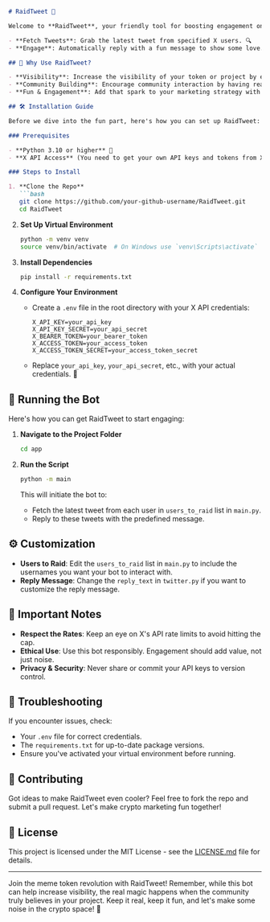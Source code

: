 ```markdown
# RaidTweet 🚀

Welcome to **RaidTweet**, your friendly tool for boosting engagement on X (formerly Twitter) for your crypto meme tokens! This bot is designed to help you give a shoutout to your favorite influencers or crypto personalities by replying to their latest tweets. Here's what you can do with it:

- **Fetch Tweets**: Grab the latest tweet from specified X users. 🔍
- **Engage**: Automatically reply with a fun message to show some love. 💬

## 🎉 Why Use RaidTweet?

- **Visibility**: Increase the visibility of your token or project by engaging with influencers or popular crypto figures.
- **Community Building**: Encourage community interaction by having real members participate in these engagements.
- **Fun & Engagement**: Add that spark to your marketing strategy with witty and engaging replies.

## 🛠️ Installation Guide

Before we dive into the fun part, here's how you can set up RaidTweet:

### Prerequisites

- **Python 3.10 or higher** 🐍
- **X API Access** (You need to get your own API keys and tokens from X Developer Portal)

### Steps to Install

1. **Clone the Repo**
   ```bash
   git clone https://github.com/your-github-username/RaidTweet.git
   cd RaidTweet
   ```

2. **Set Up Virtual Environment**
   ```bash
   python -m venv venv
   source venv/bin/activate  # On Windows use `venv\Scripts\activate`
   ```

3. **Install Dependencies**
   ```bash
   pip install -r requirements.txt
   ```

4. **Configure Your Environment**
   - Create a `.env` file in the root directory with your X API credentials:
     ```
     X_API_KEY=your_api_key
     X_API_KEY_SECRET=your_api_secret
     X_BEARER_TOKEN=your_bearer_token
     X_ACCESS_TOKEN=your_access_token
     X_ACCESS_TOKEN_SECRET=your_access_token_secret
     ```
   - Replace `your_api_key`, `your_api_secret`, etc., with your actual credentials. 🔑

## 🚀 Running the Bot

Here's how you can get RaidTweet to start engaging:

1. **Navigate to the Project Folder**
   ```bash
   cd app
   ```

2. **Run the Script**
   ```bash
   python -m main
   ```

   This will initiate the bot to:
   - Fetch the latest tweet from each user in `users_to_raid` list in `main.py`.
   - Reply to these tweets with the predefined message.

## ⚙️ Customization

- **Users to Raid**: Edit the `users_to_raid` list in `main.py` to include the usernames you want your bot to interact with.
- **Reply Message**: Change the `reply_text` in `twitter.py` if you want to customize the reply message.

## 🚨 Important Notes

- **Respect the Rates**: Keep an eye on X's API rate limits to avoid hitting the cap.
- **Ethical Use**: Use this bot responsibly. Engagement should add value, not just noise. 
- **Privacy & Security**: Never share or commit your API keys to version control.

## 🤔 Troubleshooting

If you encounter issues, check:

- Your `.env` file for correct credentials.
- The `requirements.txt` for up-to-date package versions.
- Ensure you've activated your virtual environment before running.

## 📝 Contributing

Got ideas to make RaidTweet even cooler? Feel free to fork the repo and submit a pull request. Let's make crypto marketing fun together!

## 📜 License

This project is licensed under the MIT License - see the [LICENSE.md](LICENSE.md) file for details.

---

Join the meme token revolution with RaidTweet! Remember, while this bot can help increase visibility, the real magic happens when the community truly believes in your project. Keep it real, keep it fun, and let's make some noise in the crypto space! 🎉
```